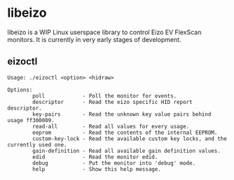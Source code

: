 # libeizo

libeizo is a WIP Linux userspace library to control Eizo EV FlexScan monitors. 
It is currently in very early stages of development.

## eizoctl

```
Usage: ./eizoctl <option> <hidraw>

Options:
        poll            - Poll the monitor for events.
        descriptor      - Read the eizo specific HID report descriptor.
        key-pairs       - Read the unknown key value pairs behind usage ff300009.
        read-all        - Read all values for every usage.
        eeprom          - Read the contents of the internal EEPROM.
        custom-key-lock - Read the available custom key locks, and the currently used one.
        gain-definition - Read all available gain definition values.
        edid            - Read the monitor edid.
        debug           - Put the monitor into 'debug' mode.
        help            - Show this help message.
```
